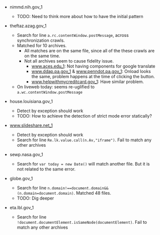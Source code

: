 - nimmd.nih.gov_1
    - TODO: Need to think more about how to have the initial pattern

- theftaz.azag.gov_1
    - Search for line ```a.rc.contentWindow.postMessage```, across synchronization crawls.
    - Matched for 10 archives.
        - All matches are on the same file, since all of the these crawls are on the same time.
        - Not all archives seem to cause fidelity issue.
            - www.aces.edu_1: Not having components for google translate
            - www.ddap.pa.gov_1 & www.penndot.pa.gov_1: Onload looks the same, problem happens at the time of clicking the button.
            - www.helpwithmycreditcard.gov_1: Have similar problem.
    - On liveweb today: seems re-uglified to ```a.wc.contentWindow.postMessage```

- house.louisiana.gov_1
    - Detect by exception should work
    - TODO: How to achieve the detection of strict mode error statically?

- www.slideshare.net_1
    - Detect by exception should work
    - Search for line ```Re.lk.value.call(n.Av,"iframe")```. Fail to match any other archives

- sewp.nasa.gov_1
    - Search for ```var today = new Date()``` will match another file. But it is not related to the same error.

- globe.gov_1
    - Search for line ```n.domain!==document.domain&&(n.domain=document.domain)```. Matched 48 files.
    - TODO: Dig deeper

- eta.lbl.gov_1
    - Search for line ```!document.documentElement.isSameNode(documentElement)```. Fail to match any other archives
